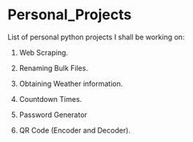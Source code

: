 # Personal_Projects

List of personal python projects I shall be working on:

1. Web Scraping.

2. Renaming Bulk Files.

3. Obtaining Weather information.

4. Countdown Times.

5. Password Generator

6. QR Code (Encoder and Decoder).

